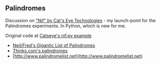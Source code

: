 ## Palindromes
Discussion on ["Nif" by Cat's Eye Technologies](https://github.com/dariusk/NaNoGenMo/issues/58) - my launch-point for the Palindromes experiments. In Python, which is new for me.

Original code at [Catseye's nif.py example](https://gist.github.com/catseye/7336582)

- [Neil/Fred's Gigantic List of Palindromes](http://www.derf.net/palindromes/old.palindrome.html)
- [Thinks.com's palindromes](http://thinks.com/words/palindromes.htm)
- [http://www.palindromelist.net](http://www.palindromelist.net)
